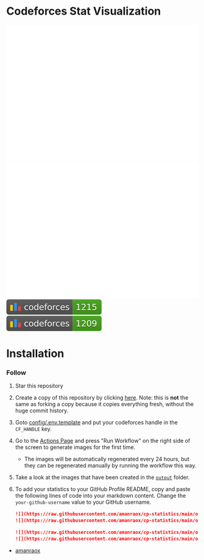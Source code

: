 # Codeforces Stat Visualization

<a href="https://github.com/sudiptob2/cf-stats">
<img src="/output/light_card.svg#gh-dark-mode-only" />
<img src="/output/light_card.svg" />
</a>
<br/>
<a href="https://github.com/sudiptob2/cf-stats">
<img src="/output/max_rating.svg" />
<img src="/output/rating.svg" />
</a>

# Installation

### Follow


1. Star this repository
2. Create a copy of this repository by clicking
   [here](https://github.com/amanraox/cp-statistics/generate). Note: this is
   **not** the same as forking a copy because it copies everything fresh,
   without the huge commit history.
3. Goto [config/.env.template](config/.env.template) and put your codeforces handle in the `CF_HANDLE` key.
4. Go to the [Actions Page](../../actions?query=workflow%3A"Generate+Stats+Images") and press "Run Workflow" on the
   right side of the screen to generate images for the first time.
    - The images will be automatically regenerated every 24 hours, but they can
      be regenerated manually by running the workflow this way.
5. Take a look at the images that have been created in the
   [`output`](output) folder.
6. To add your statistics to your GitHub Profile README, copy and paste the
   following lines of code into your markdown content. Change the `your-github-username`
   value to your GitHub username.

   ```md
   ![](https://raw.githubusercontent.com/amanraox/cp-statistics/main/output/light_card.svg#gh-dark-mode-only)
   ![](https://raw.githubusercontent.com/amanraox/cp-statistics/main/output/light_card.svg)
   ```
   ```md
   ![](https://raw.githubusercontent.com/amanraox/cp-statistics/main/output/max_rating.svg)
   ![](https://raw.githubusercontent.com/amanraox/cp-statistics/main/output/rating.svg)
   ```



- [amanraox](https://github.com/amanraox)
